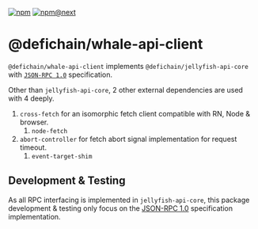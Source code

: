 [![npm](https://img.shields.io/npm/v/@defichain/whale-api-client)](https://www.npmjs.com/package/@defichain/whale-api-client/v/latest)
[![npm@next](https://img.shields.io/npm/v/@defichain/whale-api-client/next)](https://www.npmjs.com/package/@defichain/whale-api-client/v/next)

# @defichain/whale-api-client

`@defichain/whale-api-client` implements `@defichain/jellyfish-api-core`
with [`JSON-RPC 1.0`](https://www.jsonrpc.org/specification_v1) specification.

Other than `jellyfish-api-core`, 2 other external dependencies are used with 4 deeply.

1. `cross-fetch` for an isomorphic fetch client compatible with RN, Node & browser.
   1. `node-fetch`
2. `abort-controller` for fetch abort signal implementation for request timeout.
   1. `event-target-shim`

## Development & Testing

As all RPC interfacing is implemented in `jellyfish-api-core`, this package development & testing only focus on the
[JSON-RPC 1.0](https://www.jsonrpc.org/specification_v1) specification implementation.
